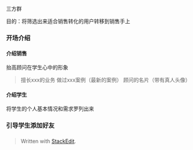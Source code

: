 三方群

目的：将筛选出来适合销售转化的用户转移到销售手上

### 开场介绍
#### 介绍销售
抬高顾问在学生心中的形象
>擅长xxx的业务
>做过xxx案例（最新的案例）
>顾问的名片（带有真人头像）

#### 介绍学生
将学生的个人基本情况和需求罗列出来
>

### 引导学生添加好友

### 


> Written with [StackEdit](https://stackedit.io/).
<!--stackedit_data:
eyJoaXN0b3J5IjpbLTQ0NDU3Nzg5Miw3MzA5OTgxMTZdfQ==
-->